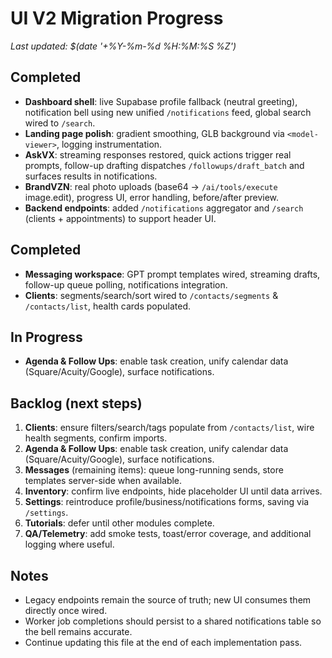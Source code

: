 # UI V2 Migration Progress

_Last updated: $(date '+%Y-%m-%d %H:%M:%S %Z')_

## Completed
- **Dashboard shell**: live Supabase profile fallback (neutral greeting), notification bell using new unified `/notifications` feed, global search wired to `/search`.
- **Landing page polish**: gradient smoothing, GLB background via `<model-viewer>`, logging instrumentation.
- **AskVX**: streaming responses restored, quick actions trigger real prompts, follow-up drafting dispatches `/followups/draft_batch` and surfaces results in notifications.
- **BrandVZN**: real photo uploads (base64 → `/ai/tools/execute` image.edit), progress UI, error handling, before/after preview.
- **Backend endpoints**: added `/notifications` aggregator and `/search` (clients + appointments) to support header UI.

## Completed
- **Messaging workspace**: GPT prompt templates wired, streaming drafts, follow-up queue polling, notifications integration.
- **Clients**: segments/search/sort wired to `/contacts/segments` & `/contacts/list`, health cards populated.

## In Progress
- **Agenda & Follow Ups**: enable task creation, unify calendar data (Square/Acuity/Google), surface notifications.

## Backlog (next steps)
1. **Clients**: ensure filters/search/tags populate from `/contacts/list`, wire health segments, confirm imports.
2. **Agenda & Follow Ups**: enable task creation, unify calendar data (Square/Acuity/Google), surface notifications.
3. **Messages** (remaining items): queue long-running sends, store templates server-side when available.
4. **Inventory**: confirm live endpoints, hide placeholder UI until data arrives.
5. **Settings**: reintroduce profile/business/notifications forms, saving via `/settings`.
6. **Tutorials**: defer until other modules complete.
7. **QA/Telemetry**: add smoke tests, toast/error coverage, and additional logging where useful.

## Notes
- Legacy endpoints remain the source of truth; new UI consumes them directly once wired.
- Worker job completions should persist to a shared notifications table so the bell remains accurate.
- Continue updating this file at the end of each implementation pass.

